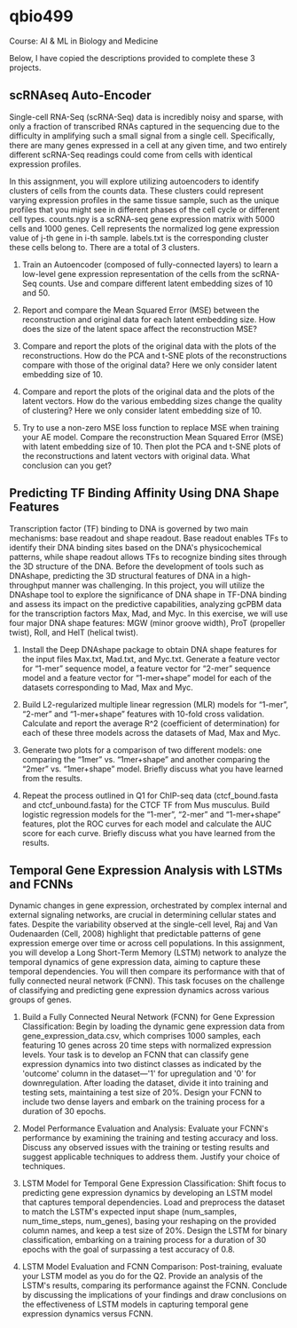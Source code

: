 # qbio499
Course: AI &amp; ML in Biology and Medicine

Below, I have copied the descriptions provided to complete these 3 projects.

## scRNAseq Auto-Encoder

Single-cell RNA-Seq (scRNA-Seq) data is incredibly noisy and sparse, with only a fraction of transcribed RNAs captured in the sequencing due to the difficulty in amplifying such a small signal from a single cell. Specifically, there are many genes expressed in a cell at any given time, and two entirely different scRNA-Seq readings could come from cells with identical expression profiles.

In this assignment, you will explore utilizing autoencoders to identify clusters of cells from the counts data. These clusters could represent varying expression profiles in the same tissue sample, such as the unique profiles that you might see in different phases of the cell cycle or different cell types. counts.npy is a scRNA-seq gene expression matrix with 5000 cells and 1000 genes. Cell represents the normalized log gene expression value of j-th gene in i-th sample. labels.txt is the corresponding cluster these cells belong to. There are a total of 3 clusters.

1. Train an Autoencoder (composed of fully-connected layers) to learn a low-level gene expression representation of the cells from the scRNA-Seq counts. Use and compare different latent embedding sizes of 10 and 50.

2. Report and compare the Mean Squared Error (MSE) between the reconstruction and original data for each latent embedding size. How does the size of the latent space affect the reconstruction MSE?

3. Compare and report the plots of the original data with the plots of the reconstructions. How do the PCA and t-SNE plots of the reconstructions compare with those of the original data? Here we only consider latent embedding size of 10.

4. Compare and report the plots of the original data and the plots of the latent vectors. How do the various embedding sizes change the quality of clustering? Here we only consider latent embedding size of 10.

5. Try to use a non-zero MSE loss function to replace MSE when training your AE model. Compare the reconstruction Mean Squared Error (MSE) with latent embedding size of 10. Then plot the PCA and t-SNE plots of the reconstructions and latent vectors with original data. What
conclusion can you get?

## Predicting TF Binding Affinity Using DNA Shape Features

Transcription factor (TF) binding to DNA is governed by two main mechanisms: base readout and shape readout. Base readout enables TFs to identify their DNA binding sites based on the DNA's physicochemical patterns, while shape readout allows TFs to recognize binding sites through the 3D structure of the DNA. Before the development of tools such as DNAshape, predicting the 3D structural features of DNA in a high-throughput manner was challenging. In this project, you will utilize the DNAshape tool to explore the significance of DNA shape in TF-DNA binding and assess its impact on the predictive capabilities, analyzing gcPBM data for the transcription factors Max, Mad, and Myc. In this exercise, we will use four major DNA shape features: MGW (minor groove width), ProT (propeller twist), Roll, and HelT (helical twist).

1. Install the Deep DNAshape package to obtain DNA shape features for the input files Max.txt, Mad.txt, and Myc.txt. Generate a feature vector for “1-mer” sequence model, a feature vector for “2-mer” sequence model and a feature vector for “1-mer+shape” model for each of the datasets corresponding to Mad, Max and Myc.

2. Build L2-regularized multiple linear regression (MLR) models for “1-mer”, “2-mer” and “1-mer+shape” features with 10-fold cross validation. Calculate and report the average R^2 (coefficient of determination) for each of these three models across the datasets of Mad, Max and Myc.

3. Generate two plots for a comparison of two different models: one comparing the “1mer” vs. “1mer+shape” and another comparing the “2mer” vs. “1mer+shape” model. Briefly discuss what you have learned from the results.

4. Repeat the process outlined in Q1 for ChIP-seq data (ctcf_bound.fasta and ctcf_unbound.fasta) for the CTCF TF from Mus musculus. Build logistic regression models for the “1-mer”, “2-mer” and “1-mer+shape” features, plot the ROC curves for each model and calculate the AUC score for each curve. Briefly discuss what you have learned from the results.

## Temporal Gene Expression Analysis with LSTMs and FCNNs

Dynamic changes in gene expression, orchestrated by complex internal and external signaling networks, are crucial in determining cellular states and fates. Despite the variability observed at the single-cell level, Raj and Van Oudenaarden (Cell, 2008) highlight that predictable patterns of gene expression emerge over time or across cell populations. In this assignment, you will develop a Long Short-Term Memory (LSTM) network to analyze the temporal dynamics of gene expression data, aiming to capture these temporal dependencies. You will then compare its performance with that of fully connected neural network (FCNN). This task focuses on the challenge of classifying and predicting gene expression dynamics across various groups of genes.

1. Build a Fully Connected Neural Network (FCNN) for Gene Expression Classification: Begin by loading the dynamic gene expression data from gene_expression_data.csv, which comprises 1000 samples, each featuring 10 genes across 20 time steps with normalized expression levels. Your task is to develop an FCNN that can classify gene expression dynamics into two distinct classes as indicated by the 'outcome' column in the dataset—'1' for upregulation and '0' for downregulation. After loading the dataset, divide it into training and testing sets, maintaining a test size of 20%. Design your FCNN to include two dense layers and embark on the training process for a duration of 30 epochs.

2. Model Performance Evaluation and Analysis: Evaluate your FCNN's performance by examining the training and testing accuracy and loss. Discuss any observed issues with the training or testing results and suggest applicable techniques to address them. Justify your choice of techniques.

3. LSTM Model for Temporal Gene Expression Classification: Shift focus to predicting gene expression dynamics by developing an LSTM model that captures temporal dependencies. Load and preprocess the dataset to match the LSTM's expected input shape (num_samples, num_time_steps, num_genes), basing your reshaping on the provided column names, and keep a test size of 20%. Design the LSTM for binary classification, embarking on a training process for a duration of 30 epochs with the goal of surpassing a test accuracy of 0.8.

4. LSTM Model Evaluation and FCNN Comparison: Post-training, evaluate your LSTM model as you do for the Q2. Provide an analysis of the LSTM's results, comparing its performance against the FCNN. Conclude by discussing the implications of your findings and draw conclusions on the effectiveness of LSTM models in capturing temporal gene expression dynamics versus FCNN.
